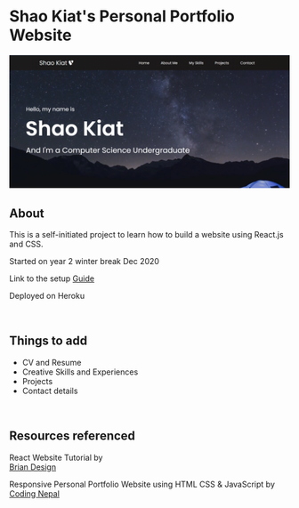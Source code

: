 # Shao Kiat's Personal Portfolio Website

![homepage](public/images/homepage.png)

## About

This is a self-initiated project to learn how to build a website using React.js and CSS.

Started on year 2 winter break Dec 2020

Link to the setup [Guide](https://github.com/shaokiat/guide)

Deployed on Heroku

<br>

## Things to add

- CV and Resume
- Creative Skills and Experiences
- Projects
- Contact details

<br>

## Resources referenced

React Website Tutorial by <br>
[Brian Design](https://www.youtube.com/watch?v=I2UBjN5ER4s)

Responsive Personal Portfolio Website using HTML CSS & JavaScript by <br>
[Coding Nepal](https://www.youtube.com/watch?v=tcskp-ncN0I)
